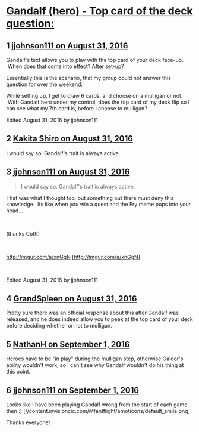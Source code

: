 # [Gandalf (hero) - Top card of the deck question:](https://community.fantasyflightgames.com/topic/228954-gandalf-hero-top-card-of-the-deck-question/)

## 1 [jjohnson111 on August 31, 2016](https://community.fantasyflightgames.com/topic/228954-gandalf-hero-top-card-of-the-deck-question/?do=findComment&comment=2392687)

Gandalf's text allows you to play with the top card of your deck face-up.  When does that come into effect? After set-up? 

Essentially this is the scenario, that my group could not answer this question for over the weekend:

While setting up, I get to draw 6 cards, and choose on a mulligan or not.  With Gandalf hero under my control, does the top card of my deck flip so I can see what my 7th card is, before I choose to mulligan?

Edited August 31, 2016 by jjohnson111

## 2 [Kakita Shiro on August 31, 2016](https://community.fantasyflightgames.com/topic/228954-gandalf-hero-top-card-of-the-deck-question/?do=findComment&comment=2392702)

I would say so. Gandalf's trait is always active.

## 3 [jjohnson111 on August 31, 2016](https://community.fantasyflightgames.com/topic/228954-gandalf-hero-top-card-of-the-deck-question/?do=findComment&comment=2392724)

> I would say so. Gandalf's trait is always active.

That was what I thought too, but something out there must deny this knowledge.  Its like when you win a quest and the Fry meme pops into your head...

 

(thanks CotR)

 

http://imgur.com/a/xnGgN [http://imgur.com/a/xnGgN]

 

Edited August 31, 2016 by jjohnson111

## 4 [GrandSpleen on August 31, 2016](https://community.fantasyflightgames.com/topic/228954-gandalf-hero-top-card-of-the-deck-question/?do=findComment&comment=2392788)

Pretty sure there was an official response about this after Gandalf was released, and he does indeed allow you to peek at the top card of your deck before deciding whether or not to mulligan.

## 5 [NathanH on September 1, 2016](https://community.fantasyflightgames.com/topic/228954-gandalf-hero-top-card-of-the-deck-question/?do=findComment&comment=2394275)

Heroes have to be "in play" during the mulligan step, otherwise Galdor's ability wouldn't work, so I can't see why Gandalf wouldn't do his thing at this point.

## 6 [jjohnson111 on September 1, 2016](https://community.fantasyflightgames.com/topic/228954-gandalf-hero-top-card-of-the-deck-question/?do=findComment&comment=2394828)

Looks like I have been playing Gandalf wrong from the start of each game then :) [//content.invisioncic.com/Mfantflight/emoticons/default_smile.png]

Thanks everyone!

